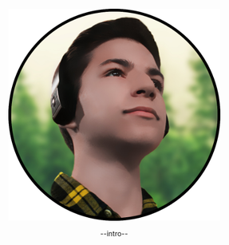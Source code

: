 <p align="center">
  <img src="assets/images/av.png" alt="avatar" height="425" width="425" style="max-height: 100%; max-width: 100%; height: auto;">
</p> 

<p align="center">
  --intro--
</p>
